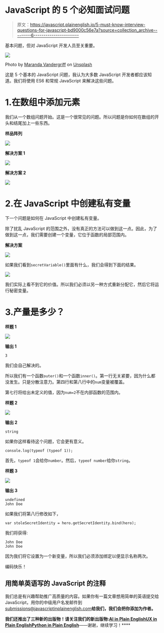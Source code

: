 # JavaScript 的 5 个必知面试问题

> 原文：<https://javascript.plainenglish.io/5-must-know-interview-questions-for-javascript-bd9000c56e7a?source=collection_archive---------6----------------------->

基本问题，但对 JavaScript 开发人员至关重要。

![](img/fff98a2a69c890688e309fc843f896ad.png)

Photo by [Maranda Vandergriff](https://unsplash.com/@mkvandergriff?utm_source=medium&utm_medium=referral) on [Unsplash](https://unsplash.com?utm_source=medium&utm_medium=referral)

这是 5 个基本的 JavaScript 问题，我认为大多数 JavaScript 开发者都应该知道。我们将使用 ES6 和常规 JavaScript 来解决这些问题。

# 1.在数组中添加元素

我们从一个数组问题开始。这是一个很常见的问题。所以问题是你如何在数组的开头和结尾加上一些东西。

**样品阵列**

![](img/c2b0c03bda318553bd6b0760945ea799.png)

**解决方案 1**

![](img/944d42e9567e4efe5d67a095cb2c49e6.png)

**解决方案 2**

![](img/a040a7f4a159a11f115b8b701f44a4e4.png)

# 2.在 JavaScript 中创建私有变量

下一个问题是如何在 JavaScript 中创建私有变量。

除了扰乱 JavaScript 的范围之外，没有真正的方法可以做到这一点。因此，为了做到这一点，我们需要创建一个变量，它位于函数的局部范围内。

**解决方案**

![](img/2e35844892787478d98c7537cc4f05e6.png)

如果我们看到`secretVariable()`里面有什么，我们会得到下面的结果。

![](img/a7a2dc2a6242b49009701aa2b6300430.png)

我们实际上看不到它的价值。所以我们必须以另一种方式重新分配它，然后它将运行秘密变量。

# 3.产量是多少？

**样题 1**

![](img/e71e2b5bd2f6b9274e447af0077dd871.png)

**输出 1**

```
3
```

我们会自己解决的。

所以我们有一个函数`outer()`和一个函数`inner()`。第一行无关紧要，因为什么都没发生。只是分散注意力。第四行和第八行中的`num`变量被覆盖。

第七行将给出未定义的值，因为`num=2`不在内部函数的范围内。

**样题 2**

![](img/886f1a36d24b6a66c38d37f6dbca7f59.png)

**输出 2**

```
string
```

如果你这样看待这个问题，它会更有意义。

```
console.log(typeof (typeof 1));
```

首先，`typeof 1`会给你`number`。然后，`typeof number`给你`string`。

**样题 3**

![](img/23301dbf296f367368b752a2b0ea698e.png)

**输出 3**

```
undefined
John Doe
```

如果我们将第八行修改如下，

```
var stoleSecretIdentity = hero.getSecretIdentity.bind(hero);
```

我们将获得:

```
John Doe
John Doe
```

因为我们将它设置为一个新变量，所以我们必须添加绑定以便显示名称两次。

编码快乐！

## 用简单英语写的 JavaScript 的注释

我们总是有兴趣帮助推广高质量的内容。如果你有一篇文章想用简单的英语提交给 JavaScript，用你的中级用户名发邮件到 submissions@javascriptinplainenglish.com[](mailto:submissions@javascriptinplainenglish.com)**给我们，我们会把你添加为作者。**

**我们还推出了三种新的出版物！请关注我们的新出版物:[**AI in Plain English**](https://medium.com/ai-in-plain-english)[**UX in Plain English**](https://medium.com/ux-in-plain-english)[**Python in Plain English**](https://medium.com/python-in-plain-english)**——谢谢，继续学习！****
